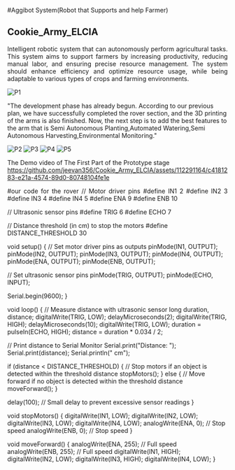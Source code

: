 #Aggibot System(Robot that Supports and help Farmer)
## Cookie_Army_ELCIA

<p align="justify">
Intelligent robotic system that can autonomously perform agricultural tasks. This system aims to support farmers by increasing productivity, reducing manual labor, and ensuring precise resource management. The system should enhance efficiency and optimize resource usage, while being adaptable to various types of crops and farming environments.
 
![P1](https://github.com/jeevan356/Cookie_Army_ELCIA/assets/112291164/20a5bc5f-ca17-499f-b5e4-49381b08fe72.type)

"The development phase has already begun. According to our previous plan, we have successfully completed the rover section, and the 3D printing of the arms is also finished. Now, the next step is to add the best features to the arm that is Semi Autonomous Planting,Automated Watering,Semi Autonomous Harvesting,Environmental Monitoring."

![P2](https://github.com/jeevan356/Cookie_Army_ELCIA/assets/112291164/af1ad1b8-1a36-43e9-a105-cd0360629ae9) 
![P3](https://github.com/jeevan356/Cookie_Army_ELCIA/assets/112291164/46d4abba-2360-432e-a32e-7d1b07fc4439)
![P4](https://github.com/jeevan356/Cookie_Army_ELCIA/assets/112291164/d02434c5-8cb4-49c2-8bfb-aa66b38d5be9)
![P5](https://github.com/jeevan356/Cookie_Army_ELCIA/assets/112291164/8faaba71-c322-48ff-98b4-32e3e6701f51)

The Demo video of The First Part of the Prototype stage
https://github.com/jeevan356/Cookie_Army_ELCIA/assets/112291164/c4181283-e21a-4574-89d0-80748104fe1e


<p align="justify">
#our code for the rover
// Motor driver pins
#define IN1 2
#define IN2 3
#define IN3 4
#define IN4 5
#define ENA 9
#define ENB 10

// Ultrasonic sensor pins
#define TRIG 6
#define ECHO 7

// Distance threshold (in cm) to stop the motors
#define DISTANCE_THRESHOLD 30

void setup() {
  // Set motor driver pins as outputs
  pinMode(IN1, OUTPUT);
  pinMode(IN2, OUTPUT);
  pinMode(IN3, OUTPUT);
  pinMode(IN4, OUTPUT);
  pinMode(ENA, OUTPUT);
  pinMode(ENB, OUTPUT);
  
  // Set ultrasonic sensor pins
  pinMode(TRIG, OUTPUT);
  pinMode(ECHO, INPUT);
  
  Serial.begin(9600);
}

void loop() {
  // Measure distance with ultrasonic sensor
  long duration, distance;
  digitalWrite(TRIG, LOW);
  delayMicroseconds(2);
  digitalWrite(TRIG, HIGH);
  delayMicroseconds(10);
  digitalWrite(TRIG, LOW);
  duration = pulseIn(ECHO, HIGH);
  distance = duration * 0.034 / 2;

  // Print distance to Serial Monitor
  Serial.print("Distance: ");
  Serial.print(distance);
  Serial.println(" cm");

  if (distance < DISTANCE_THRESHOLD) {
    // Stop motors if an object is detected within the threshold distance
    stopMotors();
  } else {
    // Move forward if no object is detected within the threshold distance
    moveForward();
  }

  delay(100); // Small delay to prevent excessive sensor readings
}

void stopMotors() {
  digitalWrite(IN1, LOW);
  digitalWrite(IN2, LOW);
  digitalWrite(IN3, LOW);
  digitalWrite(IN4, LOW);
  analogWrite(ENA, 0); // Stop speed
  analogWrite(ENB, 0); // Stop speed
}

void moveForward() {
  analogWrite(ENA, 255); // Full speed
  analogWrite(ENB, 255); // Full speed
  digitalWrite(IN1, HIGH);
  digitalWrite(IN2, LOW);
  digitalWrite(IN3, HIGH);
  digitalWrite(IN4, LOW);
}


